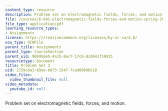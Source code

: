 ```yaml
---
content_type: resource
description: Problem set on electromagnetic fields, forces, and motion.
file: /courses/6-641-electromagnetic-fields-forces-and-motion-spring-2005/2159c8a369aeb87315477cad8909b518_ps3sp05.pdf
file_type: application/pdf
learning_resource_types:
- Assignments
license: https://creativecommons.org/licenses/by-nc-sa/4.0/
ocw_type: OCWFile
parent_title: Assignments
parent_type: CourseSection
parent_uid: 906956e5-4a15-8ec7-17c6-8c8641f10915
resourcetype: Document
title: Problem Set 3
uid: 2159c8a3-69ae-b873-1547-7cad8909b518
video_files:
  video_thumbnail_file: null
video_metadata:
  youtube_id: null
---
```

Problem set on electromagnetic fields, forces, and motion.